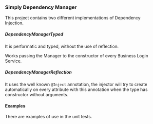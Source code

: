 
### Simply Dependency Manager


This project contains two different implementations of Dependency Injection.

##### DependencyManagerTyped

It is performatic and typed, without the use of reflection.

Works passing the Manager to the constructor of every Business Login Service.


##### DependencyManagerReflection



It uses the well known `@Inject` annotation,
 the injector will try to create automatically on every attribute 
 with this annotation when the type has constructor without arguments.
 
 
#### Examples

There are examples of use in the unit tests.